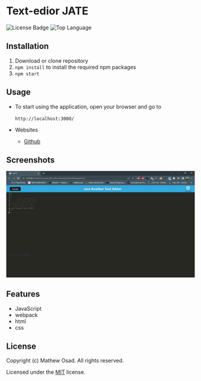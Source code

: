 
# Text-edior JATE

![License Badge](https://img.shields.io/github/license/mathewosad/Note-taker) ![Top Language](https://img.shields.io/github/languages/top/mathewosad/Note-taker)




## Installation

1. Download or clone repository
2. `npm install` to install the required npm packages
3. `npm start`

## Usage

* To start using the application, open your browser and go to
  
  `http://localhost:3000/`


* Websites
  * [Github](https://github.com/mathewosad/Text-Editor)

## Screenshots

![Screenshot](./Assets/Jate.JPG)

## Features

* JavaScript
* webpack
* html
* css

## License

  Copyright (c) Mathew Osad. All rights reserved.
  
  Licensed under the [MIT](LICENSE) license.
